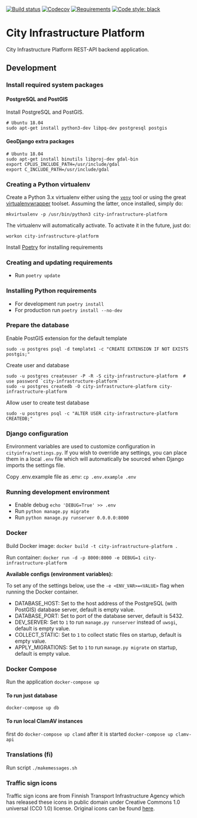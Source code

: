 [![Build status](https://api.travis-ci.com/City-of-Helsinki/city-infrastructure-platform.svg?branch=master)](https://travis-ci.com/github/City-of-Helsinki/city-infrastructure-platform)
[![Codecov](https://codecov.io/gh/City-of-Helsinki/city-infrastructure-platform/branch/master/graph/badge.svg)](https://codecov.io/gh/City-of-Helsinki/city-infrastructure-platform)
[![Requirements](https://requires.io/github/City-of-Helsinki/city-infrastructure-platform/requirements.svg?branch=master)](https://requires.io/github/City-of-Helsinki/city-infrastructure-platform/requirements/?branch=master)
[![Code style: black](https://img.shields.io/badge/code%20style-black-000000.svg)](https://github.com/psf/black)

# City Infrastructure Platform

City Infrastructure Platform REST-API backend application.

## Development

### Install required system packages

#### PostgreSQL and PostGIS

Install PostgreSQL and PostGIS.

    # Ubuntu 18.04
    sudo apt-get install python3-dev libpq-dev postgresql postgis

#### GeoDjango extra packages

    # Ubuntu 18.04
    sudo apt-get install binutils libproj-dev gdal-bin
    export CPLUS_INCLUDE_PATH=/usr/include/gdal
    export C_INCLUDE_PATH=/usr/include/gdal

### Creating a Python virtualenv

Create a Python 3.x virtualenv either using the [`venv`](https://docs.python.org/3/library/venv.html) tool or using
the great [virtualenvwrapper](https://virtualenvwrapper.readthedocs.io/en/latest/) toolset. Assuming the latter,
once installed, simply do:

    mkvirtualenv -p /usr/bin/python3 city-infrastructure-platform

The virtualenv will automatically activate. To activate it in the future, just do:

    workon city-infrastructure-platform

Install [Poetry](https://github.com/python-poetry/poetry#installation) for installing requirements

### Creating and updating requirements

* Run `poetry update`

### Installing Python requirements

* For development run `poetry install`
* For production run  `poetry install --no-dev`

### Prepare the database

Enable PostGIS extension for the default template

    sudo -u postgres psql -d template1 -c "CREATE EXTENSION IF NOT EXISTS postgis;"

Create user and database

    sudo -u postgres createuser -P -R -S city-infrastructure-platform  # use password `city-infrastructure-platform`
    sudo -u postgres createdb -O city-infrastructure-platform city-infrastructure-platform

Allow user to create test database

    sudo -u postgres psql -c "ALTER USER city-infrastructure-platform CREATEDB;"

### Django configuration

Environment variables are used to customize configuration in `cityinfra/settings.py`. If you wish to override any
settings, you can place them in a local `.env` file which will automatically be sourced when Django imports
the settings file.

Copy .env.example file as .env: `cp .env.example .env`

### Running development environment

* Enable debug `echo 'DEBUG=True' >> .env`
* Run `python manage.py migrate`
* Run `python manage.py runserver 0.0.0.0:8000`

### Docker

Build Docker image: `docker build -t city-infrastructure-platform .`

Run container: `docker run -d -p 8000:8000 -e DEBUG=1 city-infrastructure-platform`

**Available configs (environment variables):**

To set any of the settings below, use the `-e <ENV_VAR>=<VALUE>` flag when running the Docker container.

* DATABASE_HOST: Set to the host address of the PostgreSQL (with PostGIS) database server, default is empty value.
* DATABASE_PORT: Set to port of the database server, default is 5432.
* DEV_SERVER: Set to `1` to run `manage.py runserver` instead of `uwsgi`, default is empty value.
* COLLECT_STATIC: Set to `1` to collect static files on startup, default is empty value.
* APPLY_MIGRATIONS: Set to `1` to run `manage.py migrate` on startup, default is empty value.

### Docker Compose

Run the application `docker-compose up`

#### To run just database
`docker-compose up db`

#### To run local ClamAV instances
first do `docker-compose up clamd`
after it is started `docker-compose up clamv-api`

### Translations (fi)

Run script `./makemessages.sh`

### Traffic sign icons

Traffic sign icons are from Finnish Transport Infrastructure Agency which has released these icons in public
domain under Creative Commons 1.0 universal (CC0 1.0) license. Original icons can be found
[here](https://github.com/finnishtransportagency/liikennemerkit/tree/master/collections/new_signs/svg).
